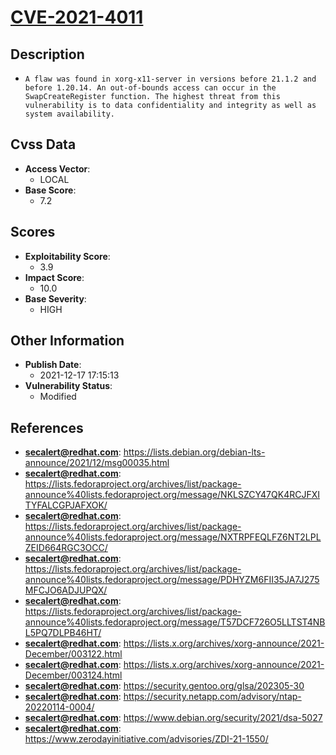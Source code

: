
# [CVE-2021-4011](https://lists.debian.org/debian-lts-announce/2021/12/msg00035.html)

## Description

- `A flaw was found in xorg-x11-server in versions before 21.1.2 and before 1.20.14. An out-of-bounds access can occur in the SwapCreateRegister function. The highest threat from this vulnerability is to data confidentiality and integrity as well as system availability.`

## Cvss Data

- **Access Vector**:
  - LOCAL
- **Base Score**:
  - 7.2

## Scores

- **Exploitability Score**:
  - 3.9
- **Impact Score**:
  - 10.0
- **Base Severity**:
  - HIGH

## Other Information

- **Publish Date**:
  - 2021-12-17 17:15:13
- **Vulnerability Status**:
  - Modified

## References

- **secalert@redhat.com**: https://lists.debian.org/debian-lts-announce/2021/12/msg00035.html
- **secalert@redhat.com**: https://lists.fedoraproject.org/archives/list/package-announce%40lists.fedoraproject.org/message/NKLSZCY47QK4RCJFXITYFALCGPJAFXOK/
- **secalert@redhat.com**: https://lists.fedoraproject.org/archives/list/package-announce%40lists.fedoraproject.org/message/NXTRPFEQLFZ6NT2LPLZEID664RGC3OCC/
- **secalert@redhat.com**: https://lists.fedoraproject.org/archives/list/package-announce%40lists.fedoraproject.org/message/PDHYZM6FII35JA7J275MFCJO6ADJUPQX/
- **secalert@redhat.com**: https://lists.fedoraproject.org/archives/list/package-announce%40lists.fedoraproject.org/message/T57DCF726O5LLTST4NBL5PQ7DLPB46HT/
- **secalert@redhat.com**: https://lists.x.org/archives/xorg-announce/2021-December/003122.html
- **secalert@redhat.com**: https://lists.x.org/archives/xorg-announce/2021-December/003124.html
- **secalert@redhat.com**: https://security.gentoo.org/glsa/202305-30
- **secalert@redhat.com**: https://security.netapp.com/advisory/ntap-20220114-0004/
- **secalert@redhat.com**: https://www.debian.org/security/2021/dsa-5027
- **secalert@redhat.com**: https://www.zerodayinitiative.com/advisories/ZDI-21-1550/
